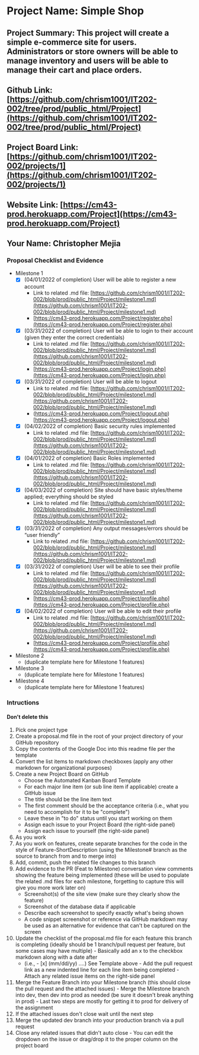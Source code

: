 # Project Name: Simple Shop
## Project Summary: This project will create a simple e-commerce site for users. Administrators or store owners will be able to manage inventory and users will be able to manage their cart and place orders.
## Github Link: [https://github.com/chrism1001/IT202-002/tree/prod/public_html/Project](https://github.com/chrism1001/IT202-002/tree/prod/public_html/Project)
## Project Board Link: [https://github.com/chrism1001/IT202-002/projects/1](https://github.com/chrism1001/IT202-002/projects/1)
## Website Link: [https://cm43-prod.herokuapp.com/Project](https://cm43-prod.herokuapp.com/Project)
## Your Name: Christopher Mejia

<!-- Line item / Feature template (use this for each bullet point) -- DO NOT DELETE THIS SECTION


- [ ] \(mm/dd/yyyy of completion) Feature Title (from the proposal bullet point, if it's a sub-point indent it properly)
  -  Link to related .md file: [Link Name](link url)

 End Line item / Feature Template -- DO NOT DELETE THIS SECTION --> 
 
 
### Proposal Checklist and Evidence

- Milestone 1
    - [X] \(04/01/2022 of completion) User will be able to register a new account
        -  Link to related .md file: [https://github.com/chrism1001/IT202-002/blob/prod/public_html/Project/milestone1.md](https://github.com/chrism1001/IT202-002/blob/prod/public_html/Project/milestone1.md)
        - [https://cm43-prod.herokuapp.com/Project/register.php](https://cm43-prod.herokuapp.com/Project/register.php)
    - [X] \(03/31/2022 of completion) User will be able to login to their account (given they enter the correct credentials)
        -  Link to related .md file: [https://github.com/chrism1001/IT202-002/blob/prod/public_html/Project/milestone1.md](https://github.com/chrism1001/IT202-002/blob/prod/public_html/Project/milestone1.md)
        - [https://cm43-prod.herokuapp.com/Project/login.php](https://cm43-prod.herokuapp.com/Project/login.php) 
    - [X] \(03/31/2022 of completion) User will be able to logout
        -  Link to related .md file: [https://github.com/chrism1001/IT202-002/blob/prod/public_html/Project/milestone1.md](https://github.com/chrism1001/IT202-002/blob/prod/public_html/Project/milestone1.md)
        - (https://cm43-prod.herokuapp.com/Project/logout.php)[https://cm43-prod.herokuapp.com/Project/logout.php]
    - [X] \(04/02/2022 of completion) Basic security rules implemented
        -  Link to related .md file: [https://github.com/chrism1001/IT202-002/blob/prod/public_html/Project/milestone1.md](https://github.com/chrism1001/IT202-002/blob/prod/public_html/Project/milestone1.md)
    - [X] \(04/01/2022 of completion) Basic Roles implemented
        -  Link to related .md file: [https://github.com/chrism1001/IT202-002/blob/prod/public_html/Project/milestone1.md](https://github.com/chrism1001/IT202-002/blob/prod/public_html/Project/milestone1.md)  
    - [X] \(04/03/2022 of completion) Site should have basic styles/theme applied; everything should be styled
       -  Link to related .md file: [https://github.com/chrism1001/IT202-002/blob/prod/public_html/Project/milestone1.md](https://github.com/chrism1001/IT202-002/blob/prod/public_html/Project/milestone1.md) 
    - [X] \(03/31/2022 of completion) Any output messages/errors should be “user friendly”
        -  Link to related .md file: [https://github.com/chrism1001/IT202-002/blob/prod/public_html/Project/milestone1.md](https://github.com/chrism1001/IT202-002/blob/prod/public_html/Project/milestone1.md)  
    - [X] \(03/31/2022 of completion) User will be able to see their profile
        -  Link to related .md file: [https://github.com/chrism1001/IT202-002/blob/prod/public_html/Project/milestone1.md](https://github.com/chrism1001/IT202-002/blob/prod/public_html/Project/milestone1.md)
        - [https://cm43-prod.herokuapp.com/Project/profile.php](https://cm43-prod.herokuapp.com/Project/profile.php)
    - [X] \(04/02/2022 of completion) User will be able to edit their profile
        -  Link to related .md file: [https://github.com/chrism1001/IT202-002/blob/prod/public_html/Project/milestone1.md](https://github.com/chrism1001/IT202-002/blob/prod/public_html/Project/milestone1.md)
        - [https://cm43-prod.herokuapp.com/Project/profile.php](https://cm43-prod.herokuapp.com/Project/profile.php)
- Milestone 2
  - (duplicate template here for Milestone 1 features)
- Milestone 3
  - (duplicate template here for Milestone 1 features)
- Milestone 4
  - (duplicate template here for Milestone 1 features)
### Intructions
#### Don't delete this
1. Pick one project type
2. Create a proposal.md file in the root of your project directory of your GitHub repository
3. Copy the contents of the Google Doc into this readme file per the template
4. Convert the list items to markdown checkboxes (apply any other markdown for organizational purposes)
5. Create a new Project Board on GitHub
   - Choose the Automated Kanban Board Template
   - For each major line item (or sub line item if applicable) create a GitHub issue
   - The title should be the line item text
   - The first comment should be the acceptance criteria (i.e., what you need to accomplish for it to be "complete")
   - Leave these in "to do" status until you start working on them
   - Assign each issue to your Project Board (the right-side panel)
   - Assign each issue to yourself (the right-side panel)
6. As you work
  1. As you work on features, create separate branches for the code in the style of Feature-ShortDescription (using the Milestone# branch as the source to branch from and to merge into)
  2. Add, commit, push the related file changes to this branch
  3. Add evidence to the PR (Feat to Milestone) conversation view comments showing the feature being implemented (these will be used to populate the related .md files for each milestone, forgetting to capture this will give you more work later on)
     - Screenshot(s) of the site view (make sure they clearly show the feature)
     - Screenshot of the database data if applicable
     - Describe each screenshot to specify exactly what's being shown
     - A code snippet screenshot or reference via GitHub markdown may be used as an alternative for evidence that can't be captured on the screen
  4. Update the checklist of the proposal.md file for each feature this branch is completing (ideally should be 1 branch/pull request per feature, but some cases may have multiple)
    - Basically add an x to the checkbox markdown along with a date after
      - (i.e.,   - [x] (mm/dd/yy) ....) See Template above
    - Add the pull request link as a new indented line for each line item being completed
    - Attach any related issue items on the right-side panel
  5. Merge the Feature Branch into your Milestone branch (this should close the pull request and the attached issues)
    - Merge the Milestone branch into dev, then dev into prod as needed (be sure it doesn't break anything in prod)
    - Last two steps are mostly for getting it to prod for delivery of the assignment 
  7. If the attached issues don't close wait until the next step
  8. Merge the updated dev branch into your production branch via a pull request
  9. Close any related issues that didn't auto close
    - You can edit the dropdown on the issue or drag/drop it to the proper column on the project board